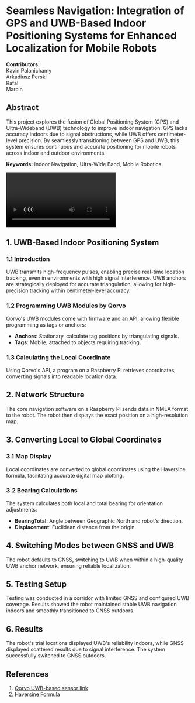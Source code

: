 # Seamless Navigation: Integration of GPS and UWB-Based Indoor Positioning Systems for Enhanced Localization for Mobile Robots

**Contributors:**  
Kavin Palanichamy   
Arkadiusz Perski  
Rafal  
Marcin  

## Abstract
This project explores the fusion of Global Positioning System (GPS) and Ultra-Wideband (UWB) technology to improve indoor navigation. GPS lacks accuracy indoors due to signal obstructions, while UWB offers centimeter-level precision. By seamlessly transitioning between GPS and UWB, this system ensures continuous and accurate positioning for mobile robots across indoor and outdoor environments.

**Keywords:** Indoor Navigation, Ultra-Wide Band, Mobile Robotics

![Robot mapping without GNSS](../DemoVideo.mp4)

## 1. UWB-Based Indoor Positioning System

### 1.1 Introduction
UWB transmits high-frequency pulses, enabling precise real-time location tracking, even in environments with high signal interference. UWB anchors are strategically deployed for accurate triangulation, allowing for high-precision tracking within centimeter-level accuracy.

### 1.2 Programming UWB Modules by Qorvo
Qorvo's UWB modules come with firmware and an API, allowing flexible programming as tags or anchors:
- **Anchors**: Stationary, calculate tag positions by triangulating signals.
- **Tags**: Mobile, attached to objects requiring tracking.

### 1.3 Calculating the Local Coordinate
Using Qorvo's API, a program on a Raspberry Pi retrieves coordinates, converting signals into readable location data.

## 2. Network Structure
The core navigation software on a Raspberry Pi sends data in NMEA format to the robot. The robot then displays the exact position on a high-resolution map.

## 3. Converting Local to Global Coordinates

### 3.1 Map Display
Local coordinates are converted to global coordinates using the Haversine formula, facilitating accurate digital map plotting.

### 3.2 Bearing Calculations
The system calculates both local and total bearing for orientation adjustments:
- **BearingTotal**: Angle between Geographic North and robot's direction.
- **Displacement**: Euclidean distance from the origin.

## 4. Switching Modes between GNSS and UWB
The robot defaults to GNSS, switching to UWB when within a high-quality UWB anchor network, ensuring reliable localization.

## 5. Testing Setup
Testing was conducted in a corridor with limited GNSS and configured UWB coverage. Results showed the robot maintained stable UWB navigation indoors and smoothly transitioned to GNSS outdoors.

## 6. Results
The robot's trial locations displayed UWB's reliability indoors, while GNSS displayed scattered results due to signal interference. The system successfully switched to GNSS outdoors.

## References
1. [Qorvo UWB-based sensor link](https://www.qorvo.com/products/p/DWM1001-DEV)
2. [Haversine Formula](https://en.wikipedia.org/wiki/Haversine_formula)
